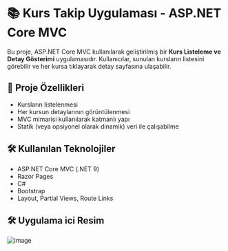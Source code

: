 # 📚 Kurs Takip Uygulaması - ASP.NET Core MVC

Bu proje, ASP.NET Core MVC kullanılarak geliştirilmiş bir **Kurs Listeleme ve Detay Gösterimi** uygulamasıdır. Kullanıcılar, sunulan kursların listesini görebilir ve her kursa tıklayarak detay sayfasına ulaşabilir.

## 🚀 Proje Özellikleri

- Kursların listelenmesi
- Her kursun detaylarının görüntülenmesi
- MVC mimarisi kullanılarak katmanlı yapı
- Statik (veya opsiyonel olarak dinamik) veri ile çalışabilme

## 🛠️ Kullanılan Teknolojiler

- ASP.NET Core MVC (.NET 9)
- Razor Pages
- C#
- Bootstrap
- Layout, Partial Views, Route Links

## 🛠️ Uygulama ici Resim
![image](https://github.com/user-attachments/assets/b5ad6961-f6ed-4741-916a-ac00e4278899)

